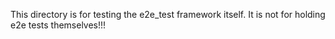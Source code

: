 This directory is for testing the e2e_test framework itself.
It is not for holding e2e tests themselves!!!

